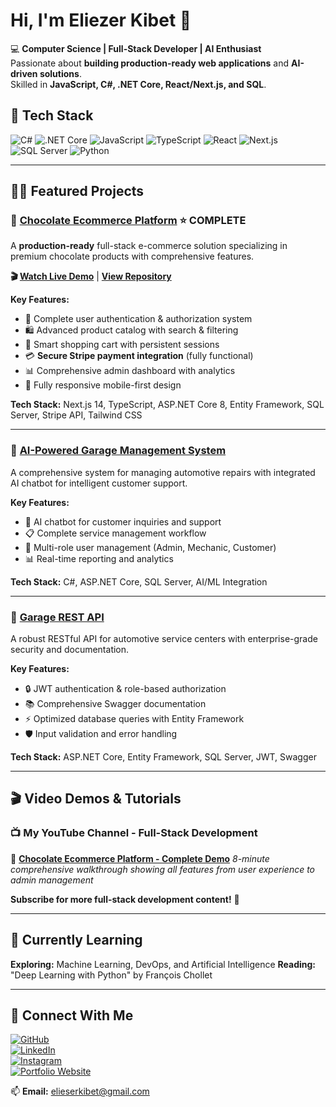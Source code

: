 # Hi, I'm Eliezer Kibet 👋  

💻 **Computer Science | Full-Stack Developer | AI Enthusiast**  
Passionate about **building production-ready web applications** and **AI-driven solutions**.  
Skilled in **JavaScript, C#, .NET Core, React/Next.js, and SQL**.  

## 🚀 Tech Stack  
![C#](https://img.shields.io/badge/C%23-239120?style=for-the-badge&logo=c-sharp&logoColor=white)
![.NET Core](https://img.shields.io/badge/.NET_Core-512BD4?style=for-the-badge&logo=dotnet&logoColor=white)
![JavaScript](https://img.shields.io/badge/JavaScript-F7DF1E?style=for-the-badge&logo=javascript&logoColor=black)
![TypeScript](https://img.shields.io/badge/TypeScript-3178C6?style=for-the-badge&logo=typescript&logoColor=white)
![React](https://img.shields.io/badge/React-61DAFB?style=for-the-badge&logo=react&logoColor=black)
![Next.js](https://img.shields.io/badge/Next.js-000000?style=for-the-badge&logo=nextdotjs&logoColor=white)
![SQL Server](https://img.shields.io/badge/SQL_Server-CC2927?style=for-the-badge&logo=microsoft-sql-server&logoColor=white)
![Python](https://img.shields.io/badge/Python-3776AB?style=for-the-badge&logo=python&logoColor=white)

---

## 👨‍💻 Featured Projects  

### 🍫 **[Chocolate Ecommerce Platform](https://github.com/EliezerKibet/ECommerce-Platform)** ⭐ **COMPLETE**
A **production-ready** full-stack e-commerce solution specializing in premium chocolate products with comprehensive features.

**🎬 [Watch Live Demo](https://youtu.be/91_lUz7Gw2E)** | **[View Repository](https://github.com/EliezerKibet/ECommerce-Platform)**

**Key Features:**
- 🔐 Complete user authentication & authorization system
- 🛍️ Advanced product catalog with search & filtering
- 🛒 Smart shopping cart with persistent sessions
- 💳 **Secure Stripe payment integration** (fully functional)
- 📊 Comprehensive admin dashboard with analytics
- 📱 Fully responsive mobile-first design

**Tech Stack:** Next.js 14, TypeScript, ASP.NET Core 8, Entity Framework, SQL Server, Stripe API, Tailwind CSS

---

### 🚗 **[AI-Powered Garage Management System](https://github.com/EliezerKibet/AI_based_garage)**  
A comprehensive system for managing automotive repairs with integrated AI chatbot for intelligent customer support.

**Key Features:**
- 🤖 AI chatbot for customer inquiries and support
- 📋 Complete service management workflow
- 👥 Multi-role user management (Admin, Mechanic, Customer)
- 📊 Real-time reporting and analytics

**Tech Stack:** C#, ASP.NET Core, SQL Server, AI/ML Integration

---

### 🔧 **[Garage REST API](https://github.com/EliezerKibet/Garage-API)**  
A robust RESTful API for automotive service centers with enterprise-grade security and documentation.

**Key Features:**
- 🔒 JWT authentication & role-based authorization
- 📚 Comprehensive Swagger documentation
- ⚡ Optimized database queries with Entity Framework
- 🛡️ Input validation and error handling

**Tech Stack:** ASP.NET Core, Entity Framework, SQL Server, JWT, Swagger

---

## 🎬 Video Demos & Tutorials

### 📺 **My YouTube Channel - Full-Stack Development**

🎥 **[Chocolate Ecommerce Platform - Complete Demo](https://youtu.be/91_lUz7Gw2E)**
*8-minute comprehensive walkthrough showing all features from user experience to admin management*

**Subscribe for more full-stack development content!** 📢

---

## 📖 Currently Learning  
**Exploring:** Machine Learning, DevOps, and Artificial Intelligence 
**Reading:** "Deep Learning with Python" by François Chollet  

---

## 🔗 Connect With Me  

[![GitHub](https://img.shields.io/badge/GitHub-181717?style=for-the-badge&logo=github&logoColor=white)](https://github.com/EliezerKibet)  
[![LinkedIn](https://img.shields.io/badge/LinkedIn-0077B5?style=for-the-badge&logo=linkedin&logoColor=white)](https://www.linkedin.com/in/eliezer-kibet-80217a301/)  
[![Instagram](https://img.shields.io/badge/Instagram-E4405F?style=for-the-badge&logo=instagram&logoColor=white)](https://www.instagram.com/kibeet_qc/)  
[![Portfolio Website](https://img.shields.io/badge/Portfolio-FF5722?style=for-the-badge&logo=web&logoColor=white)](https://eliezerkibet.github.io/)

📫 **Email:** [elieserkibet@gmail.com](mailto:elieserkibet@gmail.com)

